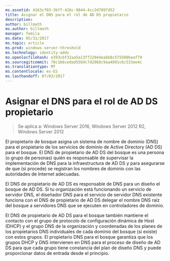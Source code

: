 ```yaml
---
ms.assetid: 4163cf03-3bff-426c-9844-4cc2d7897d52
title: Asignar el DNS para el rol de AD DS propietario
description: 
author: billmath
ms.author: billmath
manager: femila
ms.date: 05/31/2017
ms.topic: article
ms.prod: windows-server-threshold
ms.technology: identity-adds
ms.openlocfilehash: e393cbf32aa5a13ff22044eabb8c575508baaf79
ms.sourcegitcommit: 70c1b6cedad55b9c7d2068c9aa4891c6c533ee4c
ms.translationtype: MT
ms.contentlocale: es-ES
ms.lasthandoff: 07/03/2017
---
```

# <a name="assigning-the-dns-for-ad-ds-owner-role"></a>Asignar el DNS para el rol de AD DS propietario

>Se aplica a: Windows Server 2016, Windows Server 2012 R2, Windows Server 2012

El propietario de bosque asigna un sistema de nombre de dominio (DNS) para el propietario de los servicios de dominio de Active Directory (AD DS) para el bosque. El DNS de propietario de AD DS del bosque es una persona (o grupo de personas) quién es responsable de supervisar la implementación de DNS para la infraestructura de AD DS y para asegurarse de que (si procede) se registran los nombres de dominio con las autoridades de Internet adecuadas.  
  
El DNS de propietario de AD DS es responsable de DNS para un diseño el bosque de AD DS. Si tu organización está funcionando un servicio de servidor DNS, el diseñador DNS para el servicio de servidor DNS existente funciona con el DNS de propietario de AD DS delegar el nombre DNS raíz del bosque a servidores DNS que se ejecuten en controladores de dominio.  
  
El DNS de propietario de AD DS para el bosque también mantiene el contacto con el grupo de protocolo de configuración dinámica de Host (DHCP) y el grupo DNS de la organización y coordenadas de los planes de los propietarios DNS individuales de cada dominio del bosque (si existe) con estos grupos. El propietario DNS para el bosque garantiza que los grupos DHCP y DNS intervienen en DNS para el proceso de diseño de AD DS para que cada grupo tiene constancia del plan de diseño DNS y puede proporcionar datos de entrada desde el principio.  
  


